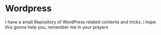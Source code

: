 # Wordpress
I have a small Repository of WordPress related contents and tricks, i hope this gonna help you, remember me in your prayers
